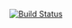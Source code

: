 [![Build Status](https://travis-ci.org/edoreld/devoirS3.svg?branch=master)](https://travis-ci.org/edoreld/devoirS3)
